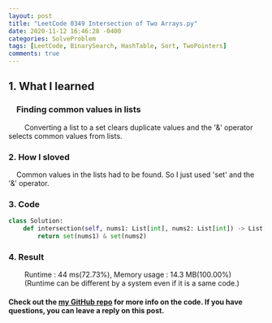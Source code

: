 ```yaml
---
layout: post
title: "LeetCode 0349 Intersection of Two Arrays.py"
date: 2020-11-12 16:46:28 -0400
categories: SolveProblem
tags: [LeetCode, BinarySearch, HashTable, Sort, TwoPointers]
comments: true
---
```


## 1. What I learned
### &nbsp;&nbsp;&nbsp;&nbsp;Finding common values in lists
&nbsp;&nbsp;&nbsp;&nbsp;&nbsp;&nbsp;&nbsp;&nbsp;Converting a list to a set clears duplicate values and the '&' operator selects common values from lists.

### 2. How I sloved
&nbsp;&nbsp;&nbsp;&nbsp;Common values in the lists had to be found. So I just used 'set' and the '&' operator.

### 3. Code
```python
class Solution:
    def intersection(self, nums1: List[int], nums2: List[int]) -> List[int]:
        return set(nums1) & set(nums2)
```

### 4. Result
&nbsp;&nbsp;&nbsp;&nbsp;&nbsp;&nbsp;&nbsp;&nbsp;Runtime : 44 ms(72.73%), Memory usage : 14.3 MB(100.00%)  
&nbsp;&nbsp;&nbsp;&nbsp;&nbsp;&nbsp;&nbsp;&nbsp;(Runtime can be different by a system even if it is a same code.)

#### Check out the [my GitHub repo][hyuk-gh] for more info on the code. If you have questions, you can leave a reply on this post.
[hyuk-gh]:   https://github.com/dlgur1994/StudyAlgorithms
